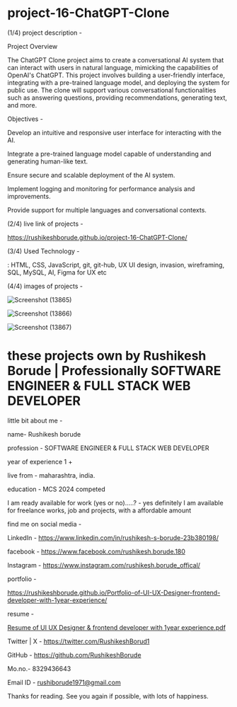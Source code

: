 # project-16-ChatGPT-Clone

(1/4)  project description - 

Project Overview

The ChatGPT Clone project aims to create a conversational AI system that can interact with users in natural language, mimicking the capabilities of OpenAI's ChatGPT. This project involves building a user-friendly interface, integrating with a pre-trained language model, and deploying the system for public use. The clone will support various conversational functionalities such as answering questions, providing recommendations, generating text, and more.

Objectives - 

Develop an intuitive and responsive user interface for interacting with the AI.

Integrate a pre-trained language model capable of understanding and generating human-like text.

Ensure secure and scalable deployment of the AI system.

Implement logging and monitoring for performance analysis and improvements.

Provide support for multiple languages and conversational contexts.



(2/4)  live link of projects - 

https://rushikeshborude.github.io/project-16-ChatGPT-Clone/


(3/4)  Used Technology - 

: HTML, CSS, JavaScript, git, git-hub, UX UI design, invasion, wireframing, SQL, MySQL, AI, Figma for UX etc



(4/4)  images of projects - 

![Screenshot (13865)](https://github.com/RushikeshBorude/project-16-ChatGPT-Clone/assets/86228914/091fc775-2ecc-4ebe-8b14-c25c8ccb7d58)





![Screenshot (13866)](https://github.com/RushikeshBorude/project-16-ChatGPT-Clone/assets/86228914/a00b6eb1-ff18-436b-9b36-cc0f46de220f)




![Screenshot (13867)](https://github.com/RushikeshBorude/project-16-ChatGPT-Clone/assets/86228914/7ef417d3-99d5-4276-8d8a-87ccf91ca7ac)






# these projects own by Rushikesh Borude | Professionally SOFTWARE ENGINEER & FULL STACK WEB DEVELOPER

little bit about me - 

name- Rushikesh borude

profession - SOFTWARE ENGINEER & FULL STACK WEB DEVELOPER

year of experience 1 +


live from - maharashtra, india.



education - MCS 2024 competed

I am ready available for work (yes or no).....?  -  yes definitely I am available for freelance works, job and projects, with a affordable amount



find me on social media - 

LinkedIn -  https://www.linkedin.com/in/rushikesh-s-borude-23b380198/ 

facebook -  https://www.facebook.com/rushikesh.borude.180 

Instagram - https://www.instagram.com/rushikesh.borude_offical/

portfolio   -   

 https://rushikeshborude.github.io/Portfolio-of-UI-UX-Designer-frontend-developer-with-1year-experience/


resume - 

[Resume of UI UX Designer & frontend developer with 1year experience.pdf](https://github.com/user-attachments/files/15759221/Resume.of.UI.UX.Designer.frontend.developer.with.1year.experience.pdf)




Twitter | X - https://twitter.com/RushikeshBorud1 

GitHub -  https://github.com/RushikeshBorude 

Mo.no.- 8329436643

Email ID - rushiborude1971@gmail.com


Thanks for reading. See you again if possible, with lots of happiness.
